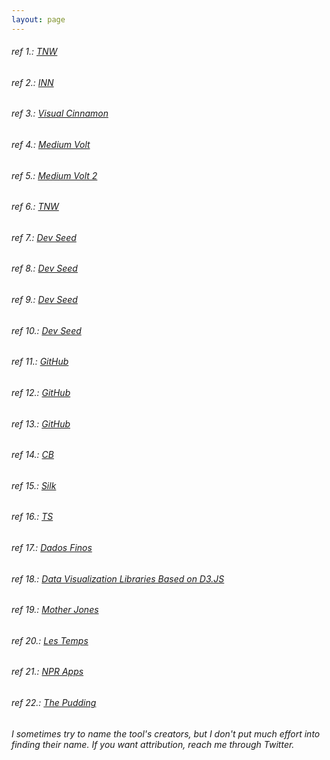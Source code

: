 ```yaml
---
layout: page
---
```


###### ref 1.: [TNW](http://thenextweb.com/dd/2015/06/12/20-best-javascript-chart-libraries/)

###### ref 2.: [INN](http://nerds.inn.org/toolbox/)

###### ref 3.: [Visual Cinnamon](http://www.visualcinnamon.com/)

###### ref 4.: [Medium Volt](https://medium.com/volt-data-lab/26-ferramentas-para-visualiza%C3%A7%C3%A3o-de-dados-avaliadas-pelo-volt-654c5a590497#.7lof0g732)

###### ref 5.: [Medium Volt 2](https://medium.com/volt-data-lab/6-ferramentas-para-extrair-dados-da-internet-avaliadas-pelo-volt-586b6352fdd2#.jbd8yb9a2)

###### ref 6.: [TNW](http://thenextweb.com/apps/2012/09/29/the-best-apps-communities-tools-writers-journalists/)

###### ref 7.: [Dev Seed](http://inspire.blufra.me/big-data-visualization-review-of-the-20-best-tools/)

###### ref 8.: [Dev Seed](https://developmentseed.org/projects/landsat-util/)

###### ref 9.: [Dev Seed](https://developmentseed.org/blog/2012/june/25/prose-a-content-editor-for-github/)

###### ref 10.: [Dev Seed](https://developmentseed.org/blog/new-healthcare-gov-is-open-and-cms-free/)

###### ref 11.: [GitHub](https://github.com/prose/starter)

###### ref 12.: [GitHub](https://github.com/jueyang/know-your-tools)

###### ref 13.: [GitHub](https://github.com/jueyang/mapmakers-cheatsheet)

###### ref 14.: [CB](http://www.creativebloq.com/design-tools/data-visualization-712402)

###### ref 15.: [Silk](http://data-journalism-tools.silk.co/)

###### ref 16.: [TS](http://techslides.com/50-javascript-charting-and-dataviz-libraries)

###### ref 17.: [Dados Finos](http://dadosfinos.blogspot.com.br/)

###### ref 18.: [Data Visualization Libraries Based on D3.JS](http://mikemcdearmon.com/portfolio/techposts/charting-libraries-using-d3)

###### ref 19.: [Mother Jones](https://github.com/motherjones/story-tools#list-of-tools)

###### ref 20.: [Les Temps](https://labs.letemps.ch/toolbox/)

###### ref 21.: [NPR Apps](https://github.com/nprapps)

###### ref 22.: [The Pudding](https://pudding.cool/process/how-to-implement-scrollytelling/)

_I sometimes try to name the tool's creators, but I don't put much effort into finding their name. If you want attribution, reach me through Twitter._
